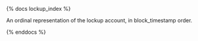 {% docs lockup_index %}

An ordinal representation of the lockup account, in block_timestamp order.

{% enddocs %}

